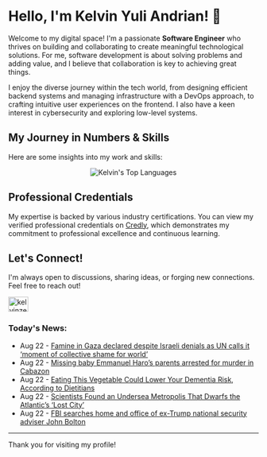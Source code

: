 # Hello, I'm Kelvin Yuli Andrian! 👋

Welcome to my digital space! I'm a passionate **Software Engineer** who thrives on building and collaborating to create meaningful technological solutions. For me, software development is about solving problems and adding value, and I believe that collaboration is key to achieving great things.

I enjoy the diverse journey within the tech world, from designing efficient backend systems and managing infrastructure with a DevOps approach, to crafting intuitive user experiences on the frontend. I also have a keen interest in cybersecurity and exploring low-level systems.

## My Journey in Numbers & Skills

Here are some insights into my work and skills:

<p align="center">
  <img src="https://github-readme-stats.vercel.app/api/top-langs/?username=kelvinzer0&layout=compact&theme=radical" alt="Kelvin's Top Languages" />
</p>

## Professional Credentials

My expertise is backed by various industry certifications. You can view my verified professional credentials on [Credly](https://www.credly.com/users/kelvin-yuli-andrian/badges), which demonstrates my commitment to professional excellence and continuous learning.

## Let's Connect!

I'm always open to discussions, sharing ideas, or forging new connections. Feel free to reach out!

<p align="left">
    <a href="https://linkedin.com/in/kelvinzero" target="blank"><img align="center" src="https://cdn.jsdelivr.net/npm/simple-icons@3.0.1/icons/linkedin.svg" alt="kelvinzero" height="30" width="40" /></a>
</p>

### Today's News:

<!-- feed start -->
- Aug 22 - [Famine in Gaza declared despite Israeli denials as UN calls it ‘moment of collective shame for world’](https://www.yahoo.com/news/articles/un-backed-body-formally-declare-072709577.html)
- Aug 22 - [Missing baby Emmanuel Haro’s parents arrested for murder in Cabazon](https://www.yahoo.com/news/articles/missing-baby-emmanuel-haro-parents-171710896.html)
- Aug 22 - [Eating This Vegetable Could Lower Your Dementia Risk, According to Dietitians](https://health.yahoo.com/wellness/nutrition/healthy-eating/articles/eating-vegetable-could-lower-dementia-133000903.html)
- Aug 22 - [Scientists Found an Undersea Metropolis That Dwarfs the Atlantic’s ‘Lost City’](https://www.yahoo.com/news/articles/scientists-found-undersea-metropolis-dwarfs-120000722.html)
- Aug 22 - [FBI searches home and office of ex-Trump national security adviser John Bolton](https://www.yahoo.com/news/articles/fbi-searches-home-former-trump-113837080.html)
<!-- feed end -->

---

Thank you for visiting my profile!
